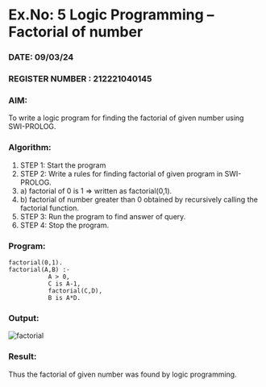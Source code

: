# Ex.No: 5   Logic Programming – Factorial of number   
### DATE: 09/03/24                                                                           
### REGISTER NUMBER : 212221040145
### AIM: 
To  write  a logic program for finding the factorial of given number using SWI-PROLOG. 
### Algorithm:
1. STEP 1: Start the program
2. STEP 2:  Write a rules for finding factorial of given program in SWI-PROLOG.
3.   a)	factorial of 0 is 1 => written as factorial(0,1).
4.   b)	factorial of number greater than 0 obtained by recursively calling the factorial    function.
5. STEP 3: Run the program  to find answer of  query.
6. STEP 4: Stop the program.

### Program:
```
factorial(0,1).
factorial(A,B) :-  
           A > 0, 
           C is A-1,
           factorial(C,D),
           B is A*D.
```

### Output:

![factorial](https://github.com/MilitantVlr/AI_Lab_2023-24/assets/121683193/ed85e58d-605b-4d17-881d-a690d45b5c1e)


### Result:
Thus the factorial of given number was found by logic programming. 
